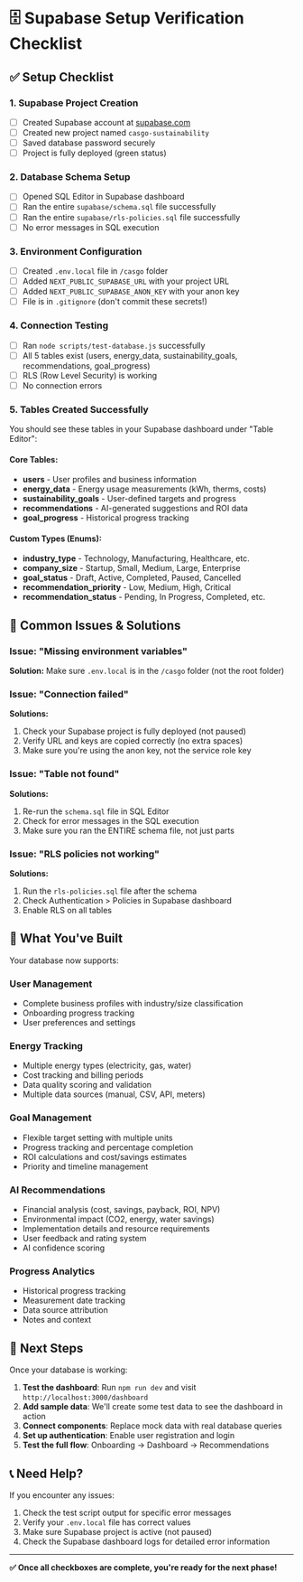 # 🗄️ Supabase Setup Verification Checklist

## ✅ Setup Checklist

### 1. Supabase Project Creation
- [ ] Created Supabase account at [supabase.com](https://supabase.com)
- [ ] Created new project named `casgo-sustainability`
- [ ] Saved database password securely
- [ ] Project is fully deployed (green status)

### 2. Database Schema Setup
- [ ] Opened SQL Editor in Supabase dashboard
- [ ] Ran the entire `supabase/schema.sql` file successfully
- [ ] Ran the entire `supabase/rls-policies.sql` file successfully
- [ ] No error messages in SQL execution

### 3. Environment Configuration
- [ ] Created `.env.local` file in `/casgo` folder
- [ ] Added `NEXT_PUBLIC_SUPABASE_URL` with your project URL
- [ ] Added `NEXT_PUBLIC_SUPABASE_ANON_KEY` with your anon key
- [ ] File is in `.gitignore` (don't commit these secrets!)

### 4. Connection Testing
- [ ] Ran `node scripts/test-database.js` successfully
- [ ] All 5 tables exist (users, energy_data, sustainability_goals, recommendations, goal_progress)
- [ ] RLS (Row Level Security) is working
- [ ] No connection errors

### 5. Tables Created Successfully
You should see these tables in your Supabase dashboard under "Table Editor":

#### Core Tables:
- **users** - User profiles and business information
- **energy_data** - Energy usage measurements (kWh, therms, costs)
- **sustainability_goals** - User-defined targets and progress
- **recommendations** - AI-generated suggestions and ROI data
- **goal_progress** - Historical progress tracking

#### Custom Types (Enums):
- **industry_type** - Technology, Manufacturing, Healthcare, etc.
- **company_size** - Startup, Small, Medium, Large, Enterprise
- **goal_status** - Draft, Active, Completed, Paused, Cancelled
- **recommendation_priority** - Low, Medium, High, Critical
- **recommendation_status** - Pending, In Progress, Completed, etc.

## 🚨 Common Issues & Solutions

### Issue: "Missing environment variables"
**Solution:** Make sure `.env.local` is in the `/casgo` folder (not the root folder)

### Issue: "Connection failed"
**Solutions:**
1. Check your Supabase project is fully deployed (not paused)
2. Verify URL and keys are copied correctly (no extra spaces)
3. Make sure you're using the anon key, not the service role key

### Issue: "Table not found"
**Solutions:**
1. Re-run the `schema.sql` file in SQL Editor
2. Check for error messages in the SQL execution
3. Make sure you ran the ENTIRE schema file, not just parts

### Issue: "RLS policies not working"
**Solutions:**
1. Run the `rls-policies.sql` file after the schema
2. Check Authentication > Policies in Supabase dashboard
3. Enable RLS on all tables

## 🎯 What You've Built

Your database now supports:

### User Management
- Complete business profiles with industry/size classification
- Onboarding progress tracking
- User preferences and settings

### Energy Tracking
- Multiple energy types (electricity, gas, water)
- Cost tracking and billing periods
- Data quality scoring and validation
- Multiple data sources (manual, CSV, API, meters)

### Goal Management
- Flexible target setting with multiple units
- Progress tracking and percentage completion
- ROI calculations and cost/savings estimates
- Priority and timeline management

### AI Recommendations
- Financial analysis (cost, savings, payback, ROI, NPV)
- Environmental impact (CO2, energy, water savings)
- Implementation details and resource requirements
- User feedback and rating system
- AI confidence scoring

### Progress Analytics
- Historical progress tracking
- Measurement date tracking
- Data source attribution
- Notes and context

## 🚀 Next Steps

Once your database is working:

1. **Test the dashboard**: Run `npm run dev` and visit `http://localhost:3000/dashboard`
2. **Add sample data**: We'll create some test data to see the dashboard in action
3. **Connect components**: Replace mock data with real database queries
4. **Set up authentication**: Enable user registration and login
5. **Test the full flow**: Onboarding → Dashboard → Recommendations

## 📞 Need Help?

If you encounter any issues:
1. Check the test script output for specific error messages
2. Verify your `.env.local` file has correct values
3. Make sure Supabase project is active (not paused)
4. Check the Supabase dashboard logs for detailed error information

---

**✅ Once all checkboxes are complete, you're ready for the next phase!** 